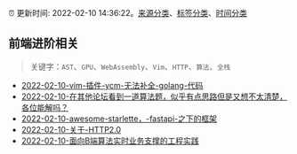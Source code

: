 :alarm_clock: 更新时间: 2022-02-10 14:36:22。[来源分类](../README.md)、[标签分类](../TAGS.md)、[时间分类](../TIMELINE.md)

## 前端进阶相关


> 关键字：`AST`、`GPU`、`WebAssembly`、`Vim`、`HTTP`、`算法`、`全栈`



- [2022-02-10-vim-插件-ycm-无法补全-golang-代码](https://www.v2ex.com/t/833054) 
- [2022-02-10-在其他论坛看到一道算法题，似乎有点思路但是又想不太清楚，各位能解吗？](https://www.v2ex.com/t/833033) 
- [2022-02-10-awesome-starlette，-fastapi-之下的框架](https://www.v2ex.com/t/833023) 
- [2022-02-10-关于-HTTP2.0](https://www.v2ex.com/t/833018) 
- [2022-02-10-面向B端算法实时业务支撑的工程实践](https://toutiao.io/k/fqvac2i) 